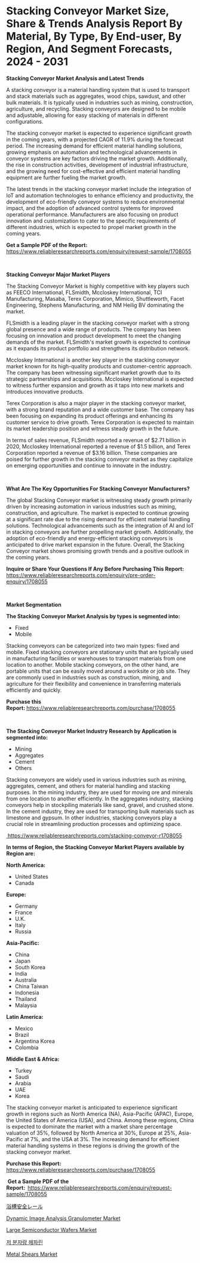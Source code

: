 <p><h1>Stacking Conveyor Market Size, Share & Trends Analysis Report By Material, By Type, By End-user, By Region, And Segment Forecasts, 2024 - 2031</h1></p><p><strong>Stacking Conveyor Market Analysis and Latest Trends</strong></p>
<p><p>A stacking conveyor is a material handling system that is used to transport and stack materials such as aggregates, wood chips, sawdust, and other bulk materials. It is typically used in industries such as mining, construction, agriculture, and recycling. Stacking conveyors are designed to be mobile and adjustable, allowing for easy stacking of materials in different configurations.</p><p>The stacking conveyor market is expected to experience significant growth in the coming years, with a projected CAGR of 11.9% during the forecast period. The increasing demand for efficient material handling solutions, growing emphasis on automation and technological advancements in conveyor systems are key factors driving the market growth. Additionally, the rise in construction activities, development of industrial infrastructure, and the growing need for cost-effective and efficient material handling equipment are further fueling the market growth.</p><p>The latest trends in the stacking conveyor market include the integration of IoT and automation technologies to enhance efficiency and productivity, the development of eco-friendly conveyor systems to reduce environmental impact, and the adoption of advanced control systems for improved operational performance. Manufacturers are also focusing on product innovation and customization to cater to the specific requirements of different industries, which is expected to propel market growth in the coming years.</p></p>
<p><strong>Get a Sample PDF of the Report:&nbsp;</strong> <a href="https://www.reliableresearchreports.com/enquiry/request-sample/1708055">https://www.reliableresearchreports.com/enquiry/request-sample/1708055</a></p>
<p>&nbsp;</p>
<p><strong>Stacking Conveyor Major Market Players</strong></p>
<p><p>The Stacking Conveyor Market is highly competitive with key players such as FEECO International, FLSmidth, Mccloskey International, TCI Manufacturing, Masaba, Terex Corporation, Mimico, Shuttleworth, Facet Engineering, Stephens Manufacturing, and NM Heilig BV dominating the market.</p><p>FLSmidth is a leading player in the stacking conveyor market with a strong global presence and a wide range of products. The company has been focusing on innovation and product development to meet the changing demands of the market. FLSmidth's market growth is expected to continue as it expands its product portfolio and strengthens its distribution network.</p><p>Mccloskey International is another key player in the stacking conveyor market known for its high-quality products and customer-centric approach. The company has been witnessing significant market growth due to its strategic partnerships and acquisitions. Mccloskey International is expected to witness further expansion and growth as it taps into new markets and introduces innovative products.</p><p>Terex Corporation is also a major player in the stacking conveyor market, with a strong brand reputation and a wide customer base. The company has been focusing on expanding its product offerings and enhancing its customer service to drive growth. Terex Corporation is expected to maintain its market leadership position and witness steady growth in the future.</p><p>In terms of sales revenue, FLSmidth reported a revenue of $2.71 billion in 2020, Mccloskey International reported a revenue of $1.5 billion, and Terex Corporation reported a revenue of $3.16 billion. These companies are poised for further growth in the stacking conveyor market as they capitalize on emerging opportunities and continue to innovate in the industry.</p></p>
<p>&nbsp;</p>
<p><strong>What Are The Key Opportunities For Stacking Conveyor Manufacturers?</strong></p>
<p><p>The global Stacking Conveyor market is witnessing steady growth primarily driven by increasing automation in various industries such as mining, construction, and agriculture. The market is expected to continue growing at a significant rate due to the rising demand for efficient material handling solutions. Technological advancements such as the integration of AI and IoT in stacking conveyors are further propelling market growth. Additionally, the adoption of eco-friendly and energy-efficient stacking conveyors is anticipated to drive market expansion in the future. Overall, the Stacking Conveyor market shows promising growth trends and a positive outlook in the coming years.</p></p>
<p><strong>Inquire or Share Your Questions If Any Before Purchasing This Report:</strong> <a href="https://www.reliableresearchreports.com/enquiry/pre-order-enquiry/1708055">https://www.reliableresearchreports.com/enquiry/pre-order-enquiry/1708055</a></p>
<p>&nbsp;</p>
<p><strong>Market Segmentation</strong></p>
<p><strong>The Stacking Conveyor Market Analysis by types is segmented into:</strong></p>
<p><ul><li>Fixed</li><li>Mobile</li></ul></p>
<p><p>Stacking conveyors can be categorized into two main types: fixed and mobile. Fixed stacking conveyors are stationary units that are typically used in manufacturing facilities or warehouses to transport materials from one location to another. Mobile stacking conveyors, on the other hand, are portable units that can be easily moved around a worksite or job site. They are commonly used in industries such as construction, mining, and agriculture for their flexibility and convenience in transferring materials efficiently and quickly.</p></p>
<p><strong>Purchase this Report:&nbsp;</strong><a href="https://www.reliableresearchreports.com/purchase/1708055">https://www.reliableresearchreports.com/purchase/1708055</a></p>
<p>&nbsp;</p>
<p><strong>The Stacking Conveyor Market Industry Research by Application is segmented into:</strong></p>
<p><ul><li>Mining</li><li>Aggregates</li><li>Cement</li><li>Others</li></ul></p>
<p><p>Stacking conveyors are widely used in various industries such as mining, aggregates, cement, and others for material handling and stacking purposes. In the mining industry, they are used for moving ore and minerals from one location to another efficiently. In the aggregates industry, stacking conveyors help in stockpiling materials like sand, gravel, and crushed stone. In the cement industry, they are used for transporting bulk materials such as limestone and gypsum. In other industries, stacking conveyors play a crucial role in streamlining production processes and optimizing space.</p></p>
<p><a href="https://www.reliableresearchreports.com/stacking-conveyor-r1708055">&nbsp;https://www.reliableresearchreports.com/stacking-conveyor-r1708055</a></p>
<p><strong>In terms of Region, the Stacking Conveyor Market Players available by Region are:</strong></p>
<p>
    <p> <strong> North America: </strong>
        <ul>
            <li>United States</li>
            <li>Canada</li>
        </ul>
        </p> 
    <p> <strong> Europe: </strong>
        <ul>
            <li>Germany</li>
            <li>France</li>
            <li>U.K.</li>
            <li>Italy</li>
            <li>Russia</li>
        </ul>
        </p> 
    <p> <strong> Asia-Pacific: </strong>
        <ul>
            <li>China</li>
            <li>Japan</li>
            <li>South Korea</li>
            <li>India</li>
            <li>Australia</li>
            <li>China Taiwan</li>
            <li>Indonesia</li>
            <li>Thailand</li>
            <li>Malaysia</li>
        </ul>
        </p> 
    <p> <strong> Latin America: </strong>
        <ul>
            <li>Mexico</li>
            <li>Brazil</li>
            <li>Argentina Korea</li>
            <li>Colombia</li>
        </ul>
        </p> 
    <p> <strong> Middle East & Africa: </strong>
        <ul>
            <li>Turkey</li>
            <li>Saudi</li>
            <li>Arabia</li>
            <li>UAE</li>
            <li>Korea</li>
        </ul>
    </p>
    </p>
<p><p>The stacking conveyor market is anticipated to experience significant growth in regions such as North America (NA), Asia-Pacific (APAC), Europe, the United States of America (USA), and China. Among these regions, China is expected to dominate the market with a market share percentage valuation of 35%, followed by North America at 30%, Europe at 25%, Asia-Pacific at 7%, and the USA at 3%. The increasing demand for efficient material handling systems in these regions is driving the growth of the stacking conveyor market.</p></p>
<p><strong>Purchase this Report: </strong><a href="https://www.reliableresearchreports.com/purchase/1708055">https://www.reliableresearchreports.com/purchase/1708055</a></p>
<p>&nbsp;<strong>Get a Sample PDF of the Report:&nbsp;&nbsp;</strong><a href="https://www.reliableresearchreports.com/enquiry/request-sample/1708055">https://www.reliableresearchreports.com/enquiry/request-sample/1708055</a></p>
<p><strong></strong></p>
<p><p><a href="https://github.com/JacksonWiza1924/Market-Research-Report-List-1/blob/main/370575631487.md">浴槽安全レール</a></p><p><a href="https://www.linkedin.com/pulse/dynamic-image-analysis-granulometer-market-comprehensive-assessment-fp9bc?trackingId=75jkIBdyOaN223i81zWrrQ%3D%3D">Dynamic Image Analysis Granulometer Market</a></p><p><a href="https://www.linkedin.com/pulse/large-semiconductor-wafers-market-comprehensive-assessment-dj5bc?trackingId=pL0rV4WBzfydgU6MyBZFhQ%3D%3D">Large Semiconductor Wafers Market</a></p><p><a href="https://github.com/RichardLueilwitz787/Market-Research-Report-List-1/blob/main/571520929003.md">저 분자량 헤파린</a></p><p><a href="https://github.com/Sherrillcrooksxa8i18ucf2m/Market-Research-Report-List-2/blob/main/metal-shears-market.md">Metal Shears Market</a></p></p>